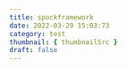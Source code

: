 ```yaml
---
title: spockframework
date: 2022-03-29 15:03:73
category: test
thumbnail: { thumbnailSrc }
draft: false
---
```


